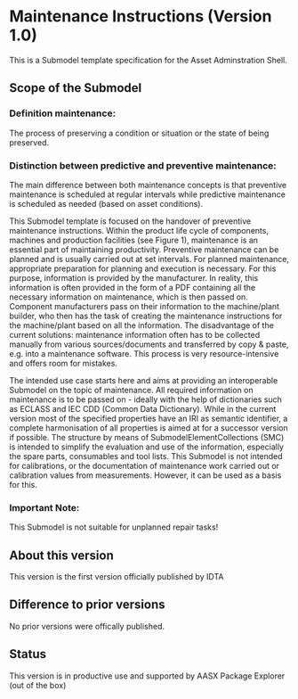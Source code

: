 
# Maintenance Instructions (Version 1.0) 

This is a Submodel template specification for the Asset Adminstration Shell.

## Scope of the Submodel 

### Definition maintenance:

The process of preserving a condition or situation or the state of being preserved.

### Distinction between predictive and preventive maintenance:
The main difference between both maintenance concepts is that preventive maintenance is scheduled at regular intervals while predictive maintenance is scheduled as needed (based on asset conditions).

This Submodel template is focused on the handover of preventive maintenance instructions.
Within the product life cycle of components, machines and production facilities (see Figure 1), maintenance is an essential part of maintaining productivity. Preventive maintenance can be planned and is usually carried out at set intervals. For planned maintenance, appropriate preparation for planning and execution is necessary. For this purpose, information is provided by the manufacturer. In reality, this information is often provided in the form of a PDF containing all the necessary information on maintenance, which is then passed on. Component manufacturers pass on their information to the machine/plant builder, who then has the task of creating the maintenance instructions for the machine/plant based on all the information. 
The disadvantage of the current solutions: maintenance information often has to be collected manually from various sources/documents and transferred by copy & paste, e.g. into a maintenance software. This process is very resource-intensive and offers room for mistakes. 

The intended use case starts here and aims at providing an interoperable Submodel on the topic of maintenance. All required information on maintenance is to be passed on - ideally with the help of dictionaries such as ECLASS and IEC CDD (Common Data Dictionary). While in the current version most of the specified properties have an IRI as semantic identifier, a complete harmonisation of all properties is aimed at for a successor version if possible. The structure by means of SubmodelElementCollections (SMC) is intended to simplify the evaluation and use of the information, especially the spare parts, consumables and tool lists.
This Submodel is not intended for calibrations, or the documentation of maintenance work carried out or calibration values from measurements. However, it can be used as a basis for this.

### Important Note:
This Submodel is not suitable for unplanned repair tasks!

## About this version

This version is the first version officially published by IDTA


## Difference to prior versions

No prior versions were offically published.

## Status

This version is in productive use and supported by AASX Package Explorer (out of the box)
